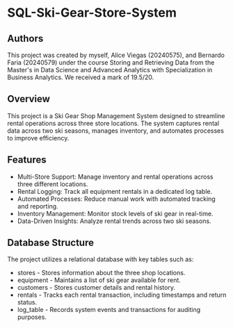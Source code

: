 # SQL-Ski-Gear-Store-System

## Authors
This project was created by myself, Alice Viegas (20240575), and Bernardo Faria (20240579) under the course Storing and Retrieving Data from the Master's in Data Science and Advanced Analytics with Specialization in Business Analytics. We received a mark of 19.5/20.

## Overview
This project is a Ski Gear Shop Management System designed to streamline rental operations across three store locations. The system captures rental data across two ski seasons, manages inventory, and automates processes to improve efficiency.

## Features
- Multi-Store Support: Manage inventory and rental operations across three different locations.
- Rental Logging: Track all equipment rentals in a dedicated log table.
- Automated Processes: Reduce manual work with automated tracking and reporting.
- Inventory Management: Monitor stock levels of ski gear in real-time.
- Data-Driven Insights: Analyze rental trends across two ski seasons.

## Database Structure
The project utilizes a relational database with key tables such as:
- stores - Stores information about the three shop locations.
- equipment - Maintains a list of ski gear available for rent.
- customers - Stores customer details and rental history.
- rentals - Tracks each rental transaction, including timestamps and return status.
- log_table - Records system events and transactions for auditing purposes.
